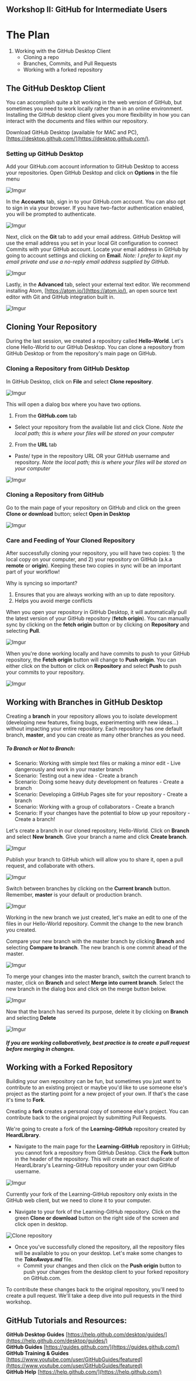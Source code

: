 ## Workshop II: GitHub for Intermediate Users

# The Plan

1. Working with the GitHub Desktop Client
   * Cloning a repo
   * Branches, Commits, and Pull Requests
   * Working with a forked repository

## The GitHub Desktop Client  

You can accomplish quite a bit working in the web version of GitHub, but sometimes you need to work locally rather than in an online environment.  Installing the GitHub desktop client gives you more flexibility in how you can interact with the documents and files within our repository.

Download GitHub Desktop (available for MAC and PC), [https://desktop.github.com/](https://desktop.github.com/).  

### Setting up GitHub Desktop  

Add your GitHub.com account information to GitHub Desktop to access your repositories. Open GitHub Desktop and click on **Options** in the file menu

![Imgur](https://i.imgur.com/5oXCqd9.png)

In the **Accounts** tab, sign in to your GitHub.com account.  You can also opt to sign in via your browser. If you have two-factor authentication enabled, you will be prompted to authenticate.

![Imgur](https://i.imgur.com/xnlewp0.png)

Next, click on the **Git** tab to add your email address.  GitHub Desktop will use the email address you set in your local Git configuration to connect Commits with your GitHub account.  Locate your email address in GitHub by going to account settings and clicking on **Email**. *Note: I prefer to kept my email private and use a no-reply email address supplied by GitHub*.

![Imgur](https://i.imgur.com/dwRoIOQ.png)

Lastly, in the **Advanced** tab, select your external text editor.  We recommend installing Atom, [https://atom.io/](https://atom.io/), an open source text editor with Git and GitHub integration built in.

![Imgur](https://i.imgur.com/pkEIhQ8.png)

## Cloning Your Repository  

During the last session, we created a repository called **Hello-World**.  Let's clone Hello-World to our GitHub Desktop.  You can clone a repository from GitHub Desktop or from the repository's main page on GitHub.

### Cloning a Repository from GitHub Desktop  

In GitHub Desktop, click on **File** and select **Clone repository**.

![Imgur](https://i.imgur.com/vXA7gNI.png)

This will open a dialog box where you have two options.  
1. From the **GitHub.com** tab
  * Select your repository from the available list and click Clone. *Note the local path; this is where your files will be stored on your computer*
2. From the **URL** tab
  * Paste/ type in the repository URL OR your GitHub username and repository. *Note the local path; this is where your files will be stored on your computer*

![Imgur](https://i.imgur.com/L7fFCTI.png)

### Cloning a Repository from GitHub  

Go to the main page of your repository on GitHub and click on the green **Clone or download** button; select **Open in Desktop**

![Imgur](https://i.imgur.com/ExjFHVz.png)

### Care and Feeding of Your Cloned Repository  

After successfully cloning your repository, you will have two copies: 1) the local copy on your computer, and 2) your repository on GitHub (a.k.a **remote** or **origin**). Keeping these two copies in sync will be an important part of your workflow!

Why is syncing so important?  
1. Ensures that you are always working with an up to date repository.
2. Helps you avoid merge conflicts

When you open your repository in GitHub Desktop, it will automatically pull the latest version of your GitHub repository (**fetch origin**).  You can manually sync by clicking on the **fetch origin** button or by clicking on **Repository** and selecting **Pull**.

![Imgur](https://i.imgur.com/SbAty81.png?1)

When you're done working locally and have commits to push to your GitHub repository, the **Fetch origin** button will change to **Push origin**.  You can either click on the button or click on **Repository** and select **Push** to push your commits to your repository.

![Imgur](https://i.imgur.com/Y5XxN5M.png)

## Working with Branches in GitHub Desktop  

Creating a **branch** in your repository allows you to isolate development (developing new features, fixing bugs, experimenting with new ideas...) without impacting your entire repository.  Each repository has one default branch, **master**, and you can create as many other branches as you need.

##### To Branch or Not to Branch:
* Scenario:  Working with simple text files or making a minor edit - Live dangerously and work in your master branch  
* Scenario: Testing out a new idea - Create a branch  
* Scenario: Doing some heavy duty development on features - Create a branch  
* Scenario: Developing a GitHub Pages site for your repository - Create a branch  
* Scenario: Working with a group of collaborators - Create a branch  
* Scenario: If your changes have the potential to blow up your repository - Create a branch!

Let's create a branch in our cloned repository, Hello-World. Click on **Branch** and select **New branch**.  Give your branch a name and click **Create branch**.

![Imgur](https://i.imgur.com/Y8aLS5P.png)

Publish your branch to GitHub which will allow you to share it, open a pull request, and collaborate with others.

![Imgur](https://i.imgur.com/jcNuJpf.png)

Switch between branches by clicking on the **Current branch** button.  Remember, **master** is your default or production branch.

![Imgur](https://i.imgur.com/N97pQw7.png)

Working in the new branch we just created, let's make an edit to one of the files in our Hello-World repository.  Commit the change to the new branch you created.

Compare your new branch with the master branch by clicking **Branch** and selecting **Compare to branch**. The new branch is one commit ahead of the master.

![Imgur](https://i.imgur.com/Bk0ctkg.png)

To merge your changes into the master branch, switch the current branch to master, click on **Branch** and select **Merge into current branch**. Select the new branch in the dialog box and click on the merge button below.

![Imgur](https://i.imgur.com/OIbpWMY.png)

Now that the branch has served its purpose, delete it by clicking on **Branch** and selecting **Delete**

![Imgur](https://i.imgur.com/sEaq6ZF.png)

##### *If you are working collaboratively, best practice is to create a pull request before merging in changes.*


## Working with a Forked Repository

Building your own repository can be fun, but sometimes you just want to contribute to an existing project or maybe you'd like to use someone else's project as the starting point for a new project of your own. If that's the case it's time to **Fork**.

Creating a **fork** creates a personal copy of someone else's project. You can contribute back to the original project by submitting Pull Requests.

We're going to create a fork of the **Learning-GitHub** repository created by **HeardLibrary**.

* Navigate to the main page for the **Learning-GitHub** repository in GitHub; you cannot fork a repository from GitHub Desktop. Click the **Fork** button in the header of the repository. This will create an exact duplicate of HeardLibrary's Learning-GitHub repository under your own GitHub username.

![Imgur](http://i.imgur.com/Bi0jTS8.png)

Currently your fork of the Learning-GitHub repository only exists in the GitHub web client, but we need to clone it to your computer.

* Navigate to your fork of the Learning-GitHub repository.  Click on the green **Clone or download** button on the right side of the screen and click open in desktop.

![Clone repository](https://i.imgur.com/bmtSa3P.png)

* Once you've successfully cloned the repository, all the repository files will be available to you on your desktop.  Let's make some changes to the _**TakeAways.md**_ file.
  * Commit your changes and then click on the **Push origin** button to push your changes from the desktop client to your forked repository on GitHub.com.

To contribute these changes back to the original repository, you'll need to create a pull request.  We'll take a deep dive into pull requests in the third workshop.


## GitHub Tutorials and Resources:  
**GitHub Desktop Guides** [https://help.github.com/desktop/guides/](https://help.github.com/desktop/guides/)  
**GitHub Guides** [https://guides.github.com/](https://guides.github.com/)  
**GitHub Training & Guides** [https://www.youtube.com/user/GitHubGuides/featured](https://www.youtube.com/user/GitHubGuides/featured)  
**GitHub Help** [https://help.github.com/](https://help.github.com/)  
